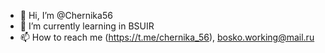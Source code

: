 - 👋 Hi, I’m @Chernika56
- 🌱 I’m currently learning in BSUIR
- 📫 How to reach me (https://t.me/chernika_56), bosko.working@mail.ru
